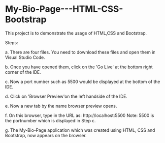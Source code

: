 # My-Bio-Page---HTML-CSS-Bootstrap

This project is to demonstrate the usage of HTML,CSS and Bootstrap. 

Steps:

a. There are four files. You need to download these files and open them in Visual Studio Code.

b. Once you have opened them, click on the 'Go Live' at the bottom right corner of the IDE.

c. Now a port number such as 5500 would be displayed at the bottom of the IDE.

d. Click on 'Browser Preview'on the left handside of the IDE.

e. Now a new tab by the name browser preview opens. 

f. On this browser, type in the URL as: http://localhost:5500
Note: 5500 is the portnumber which is displayed in Step c.

g. The My-Bio-Page application which was created using HTML, CSS and Bootstrap, now appears on the browser. 

